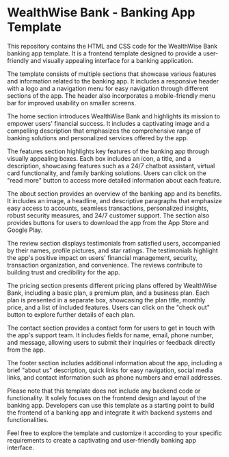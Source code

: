 # WealthWise Bank - Banking App Template

This repository contains the HTML and CSS code for the WealthWise Bank banking app template. It is a frontend template designed to provide a user-friendly and visually appealing interface for a banking application.

The template consists of multiple sections that showcase various features and information related to the banking app. It includes a responsive header with a logo and a navigation menu for easy navigation through different sections of the app. The header also incorporates a mobile-friendly menu bar for improved usability on smaller screens.

The home section introduces WealthWise Bank and highlights its mission to empower users' financial success. It includes a captivating image and a compelling description that emphasizes the comprehensive range of banking solutions and personalized services offered by the app.

The features section highlights key features of the banking app through visually appealing boxes. Each box includes an icon, a title, and a description, showcasing features such as a 24/7 chatbot assistant, virtual card functionality, and family banking solutions. Users can click on the "read more" button to access more detailed information about each feature.

The about section provides an overview of the banking app and its benefits. It includes an image, a headline, and descriptive paragraphs that emphasize easy access to accounts, seamless transactions, personalized insights, robust security measures, and 24/7 customer support. The section also provides buttons for users to download the app from the App Store and Google Play.

The review section displays testimonials from satisfied users, accompanied by their names, profile pictures, and star ratings. The testimonials highlight the app's positive impact on users' financial management, security, transaction organization, and convenience. The reviews contribute to building trust and credibility for the app.

The pricing section presents different pricing plans offered by WealthWise Bank, including a basic plan, a premium plan, and a business plan. Each plan is presented in a separate box, showcasing the plan title, monthly price, and a list of included features. Users can click on the "check out" button to explore further details of each plan.

The contact section provides a contact form for users to get in touch with the app's support team. It includes fields for name, email, phone number, and message, allowing users to submit their inquiries or feedback directly from the app.

The footer section includes additional information about the app, including a brief "about us" description, quick links for easy navigation, social media links, and contact information such as phone numbers and email addresses.

Please note that this template does not include any backend code or functionality. It solely focuses on the frontend design and layout of the banking app. Developers can use this template as a starting point to build the frontend of a banking app and integrate it with backend systems and functionalities.

Feel free to explore the template and customize it according to your specific requirements to create a captivating and user-friendly banking app interface.

